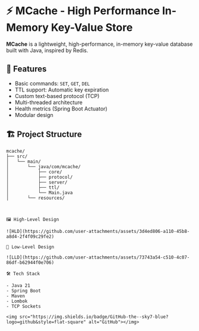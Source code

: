 # ⚡ MCache - High Performance In-Memory Key-Value Store

**MCache** is a lightweight, high-performance, in-memory key-value database built with Java, inspired by Redis.

## 🚀 Features

- Basic commands: `SET`, `GET`, `DEL`
- TTL support: Automatic key expiration
- Custom text-based protocol (TCP)
- Multi-threaded architecture
- Health metrics (Spring Boot Actuator)
- Modular design

## 🏗️ Project Structure

```plaintext
mcache/
├── src/
│   └── main/
│       └── java/com/mcache/
│           ├── core/
│           ├── protocol/
│           ├── server/
│           ├── ttl/
│           └── Main.java
│       └── resources/



🖼️ High-Level Design

![HLD](https://github.com/user-attachments/assets/3d4ed806-a110-45b8-a8d4-2f4f09c29fe2)

🧩 Low-Level Design

![LLD](https://github.com/user-attachments/assets/73743a54-c510-4c07-86df-b62944f0e706)

🛠️ Tech Stack

- Java 21
- Spring Boot
- Maven
- Lombok
- TCP Sockets

<img src="https://img.shields.io/badge/GitHub-the--sky7-blue?logo=github&style=flat-square" alt="GitHub"></img>
